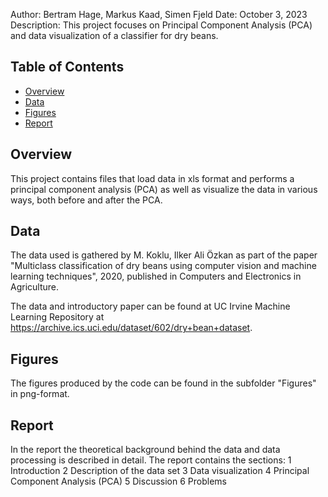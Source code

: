 Author: Bertram Hage, Markus Kaad, Simen Fjeld
Date: October 3, 2023
Description: This project focuses on Principal Component Analysis (PCA) and data visualization of a classifier for dry beans.

## Table of Contents
- [Overview](#overview)
- [Data](#data)
- [Figures](#figures)
- [Report](#report)

## Overview
This project contains files that load data in xls format and performs a principal component analysis (PCA) as well as visualize the data in various ways,
both before and after the PCA.

## Data
The data used is gathered by M. Koklu, Ilker Ali Özkan as part of the paper 
"Multiclass classification of dry beans using computer vision and machine learning techniques", 2020, published in Computers and Electronics in Agriculture.

The data and introductory paper can be found at UC Irvine Machine Learning Repository at https://archive.ics.uci.edu/dataset/602/dry+bean+dataset.

## Figures
The figures produced by the code can be found in the subfolder "Figures" in png-format.

## Report
In the report the theoretical background behind the data and data processing is described in detail. 
The report contains the sections:
1 Introduction
2 Description of the data set
3 Data visualization
4 Principal Component Analysis (PCA)
5 Discussion
6 Problems
